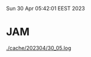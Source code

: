 Sun 30 Apr 05:42:01 EEST 2023
# JAM
<a href='./cache/202304/30_05.log'>./cache/202304/30_05.log</a>
